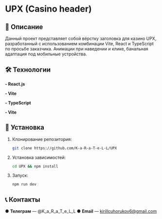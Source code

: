 # UPX (Casino header)

## 📖 Описание

Данный проект представляет собой вёрстку заголовка для казино UPX, разработанный с использованием комбинации Vite, React и TypeScript по просьбе заказчика. Анимации при наведении и клике, банальная адаптация под мобильные устройства.

## 🛠️ Технологии

**- React.js**

**- Vite**

**- TypeScript**

**- Vite**

## 🚀 Установка

1. Клонирование репозитория:
   ```bash
   git clone https://github.com/K-a-R-a-T-e-L-L/UPX

2. Установка зависимостей:
   ```bash
   cd UPX && npm install

3. Запуск:
   ```bash
   npm run dev

## 📞 Контакты
   ● **Телеграм** — @K_a_R_a_T_e_L_L
   ● **Email** — kirillcuhorukov6@gmail.com
